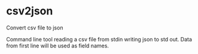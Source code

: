 # csv2json
Convert csv file to json

Command line tool reading a csv file from stdin writing json to std out.
Data from first line will be used as field names.

